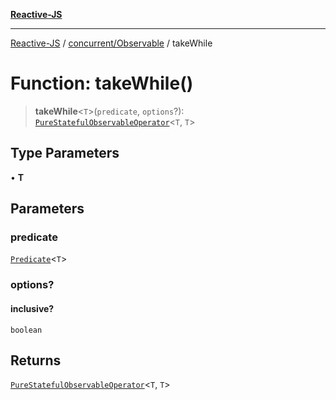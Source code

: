 [**Reactive-JS**](../../../README.md)

***

[Reactive-JS](../../../README.md) / [concurrent/Observable](../README.md) / takeWhile

# Function: takeWhile()

> **takeWhile**\<`T`\>(`predicate`, `options`?): [`PureStatefulObservableOperator`](../type-aliases/PureStatefulObservableOperator.md)\<`T`, `T`\>

## Type Parameters

• **T**

## Parameters

### predicate

[`Predicate`](../../../functions/type-aliases/Predicate.md)\<`T`\>

### options?

#### inclusive?

`boolean`

## Returns

[`PureStatefulObservableOperator`](../type-aliases/PureStatefulObservableOperator.md)\<`T`, `T`\>
